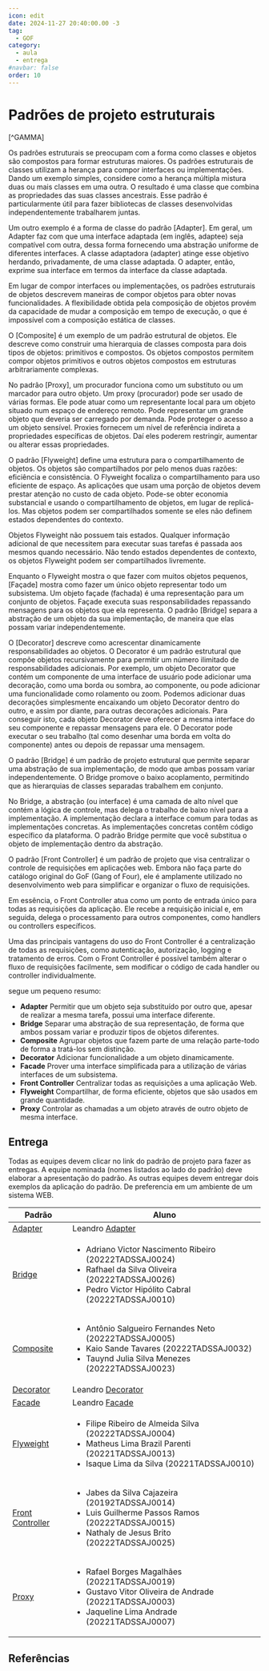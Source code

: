 ```yaml
---
icon: edit
date: 2024-11-27 20:40:00.00 -3
tag:
  - GOF
category:
  - aula
  - entrega
#navbar: false
order: 10
---
```


# Padrões de projeto estruturais

[^GAMMA]


Os padrões estruturais se preocupam com a forma como classes e objetos são compostos para formar estruturas maiores. Os padrões estruturais de classes utilizam a herança para compor interfaces ou implementações. Dando um exemplo simples, considere como a herança múltipla mistura duas ou mais classes em uma outra. O resultado é uma classe que combina as propriedades das suas classes ancestrais. Esse padrão é particularmente útil para fazer bibliotecas de classes desenvolvidas independentemente trabalharem juntas. 

Um outro exemplo é a forma de classe do padrão [Adapter]. Em geral, um Adapter faz com que uma interface adaptada (em inglês, adaptee) seja compatível com outra, dessa forma fornecendo uma abstração uniforme de diferentes interfaces. A classe adaptadora (adapter) atinge esse objetivo herdando, privadamente, de uma classe adaptada. O adapter, então, exprime sua interface em termos da interface da classe adaptada.

Em lugar de compor interfaces ou implementações, os padrões estruturais de objetos descrevem maneiras de compor objetos para obter novas funcionalidades. A flexibilidade obtida pela composição de objetos provém da capacidade de mudar a composição em tempo de execução, o que é impossível com a composição estática de classes.

O [Composite] é um exemplo de um padrão estrutural de objetos. Ele descreve como construir uma hierarquia de classes composta para dois tipos de objetos: primitivos e compostos. Os objetos compostos permitem compor objetos primitivos e outros objetos compostos em estruturas arbitrariamente complexas. 

No padrão [Proxy], um procurador funciona como um substituto ou um marcador para outro objeto. Um proxy (procurador) pode ser usado de várias formas. Ele pode atuar como um representante local para um objeto situado num espaço de endereço remoto. Pode representar um grande objeto que deveria ser carregado por demanda. Pode proteger o acesso a um objeto sensível. Proxies fornecem um nível de referência indireta a propriedades específicas de objetos. Daí eles poderem restringir, aumentar ou alterar essas propriedades.

O padrão [Flyweight]  define uma estrutura para o compartilhamento de objetos. Os objetos são compartilhados por pelo menos duas razões: eficiência e consistência. O Flyweight focaliza o compartilhamento para uso eficiente de espaço. As aplicações que usam uma porção de objetos devem prestar atenção no custo de cada objeto. Pode-se obter economia substancial e usando o compartilhamento de objetos, em lugar de replicá-los. Mas objetos podem ser compartilhados somente se eles não definem estados dependentes do contexto.

Objetos Flyweight não possuem tais estados. Qualquer informação adicional de que necessitem para executar suas tarefas é passada aos mesmos quando necessário. Não tendo estados dependentes de contexto, os objetos Flyweight podem ser compartilhados livremente.

Enquanto o Flyweight mostra o que fazer com muitos objetos pequenos, [Façade] mostra como fazer um único objeto representar todo um subsistema. Um objeto façade (fachada) é uma representação para um conjunto de objetos. Façade executa suas responsabilidades repassando mensagens para os objetos que ela representa. O padrão [Bridge] separa a abstração de um objeto da sua implementação, de maneira que elas possam variar independentemente.

O [Decorator] descreve como acrescentar dinamicamente responsabilidades ao objetos. O Decorator é um padrão estrutural que compõe objetos recursivamente para permitir um número ilimitado de responsabilidades adicionais. Por exemplo, um objeto Decorator que contém um componente de uma interface de usuário pode adicionar uma decoração, como uma borda ou sombra, ao componente, ou pode adicionar uma funcionalidade como rolamento ou zoom. Podemos adicionar duas decorações simplesmente encaixando um objeto Decorator dentro do outro, e assim por diante, para outras decorações adicionais. Para conseguir isto, cada objeto Decorator deve oferecer a mesma interface do seu componente e repassar mensagens para ele. O Decorator pode executar o seu trabalho (tal como desenhar uma borda em volta do componente) antes ou depois de repassar uma mensagem.

O padrão [Bridge] é um padrão de projeto estrutural que permite separar uma abstração de sua implementação, de modo que ambas possam variar independentemente. O Bridge promove o baixo acoplamento, permitindo que as hierarquias de classes separadas trabalhem em conjunto.

No Bridge, a abstração (ou interface) é uma camada de alto nível que contém a lógica de controle, mas delega o trabalho de baixo nível para a implementação. A implementação declara a interface comum para todas as implementações concretas. As implementações concretas contêm código específico da plataforma. O padrão Bridge permite que você substitua o objeto de implementação dentro da abstração.


O padrão [Front Controller] é um padrão de projeto que visa centralizar o controle de requisições em aplicações web. Embora não faça parte do catálogo original do GoF (Gang of Four), ele é amplamente utilizado no desenvolvimento web para simplificar e organizar o fluxo de requisições.

Em essência, o Front Controller atua como um ponto de entrada único para todas as requisições da aplicação. Ele recebe a requisição inicial e, em seguida, delega o processamento para outros componentes, como handlers ou controllers específicos.

Uma das principais vantagens do uso do Front Controller é a centralização de todas as requisições, como autenticação, autorização, logging e tratamento de erros. Com o Front Controller é possível também alterar o fluxo de requisições facilmente, sem modificar o código de cada handler ou controller individualmente.

segue um pequeno resumo:

- **Adapter** Permitir que um objeto seja substituído por outro que, apesar de realizar a mesma tarefa, possui uma interface diferente.
- **Bridge** Separar uma abstração de sua representação, de forma que ambos possam variar e produzir tipos de objetos diferentes.
- **Composite** Agrupar objetos que fazem parte de uma relação parte-todo de forma a tratá-los sem distinção.
- **Decorator** Adicionar funcionalidade a um objeto dinamicamente.
- **Facade** Prover uma interface simplificada para a utilização de várias interfaces de um subsistema.
- **Front Controller** Centralizar todas as requisições a uma aplicação Web.
- **Flyweight** Compartilhar, de forma eficiente, objetos que são usados em grande quantidade.
- **Proxy** Controlar as chamadas a um objeto através de outro objeto de mesma interface.


## Entrega

Todas as equipes devem clicar no link do padrão de projeto para fazer as entregas. A equipe nominada (nomes listados ao lado do padrão) deve elaborar a apresentação do padrão. As outras equipes devem entregar dois exemplos da aplicação do padrão. De preferencia em um ambiente de um sistema WEB.

| Padrão                                                      | Aluno                                                                                                                                                                                   |
| ----------------------------------------------------------- | --------------------------------------------------------------------------------------------------------------------------------------------------------------------------------------- |
| [Adapter](https://classroom.github.com/a/EXqSqCf7)          | Leandro [Adapter](./estruturais/Adapter.md)                                                                                                                                             |
| [Bridge](https://classroom.github.com/a/7tokV-5k)           | <ul> <li>Adriano Victor Nascimento Ribeiro (20222TADSSAJ0024)</li> <li>Rafhael da Silva Oliveira (20222TADSSAJ0026)</li> <li>Pedro Victor Hipólito Cabral (20222TADSSAJ0010)</li> </ul> |
| [Composite](https://classroom.github.com/a/vn_g22mV)        | <ul> <li>Antônio Salgueiro Fernandes Neto (20222TADSSAJ0005)</li> <li>Kaio Sande Tavares (20222TADSSAJ0032)</li> <li>Tauynd Julia Silva Menezes (20222TADSSAJ0023)</li> </ul>           |
| [Decorator](https://classroom.github.com/a/4O19gzRX)        | Leandro [Decorator](./estruturais/Decorator.md)                                                                                                                                         |
| [Facade](https://classroom.github.com/a/kWHq9eTQ)           | Leandro [Facade](./estruturais/Facade.md)                                                                                                                                               |
| [Flyweight](https://classroom.github.com/a/r5O1mo2g)        | <ul> <li>Filipe Ribeiro de Almeida Silva (20222TADSSAJ0004)</li> <li>Matheus Lima Brazil Parenti (20221TADSSAJ0013)</li> <li>Isaque Lima da Silva (20221TADSSAJ0010)</li> </ul>         |
| [Front Controller](https://classroom.github.com/a/NraV0OUb) | <ul> <li>Jabes da Silva Cajazeira (20192TADSSAJ0014)</li> <li>Luis Guilherme Passos Ramos (20222TADSSAJ0015)</li> <li>Nathaly de Jesus Brito (20222TADSSAJ0025)</li> </ul>              |
| [Proxy](https://classroom.github.com/a/k8V-HMK1)            | <ul> <li>Rafael Borges Magalhães (20221TADSSAJ0019)</li> <li>Gustavo Vitor Oliveira de Andrade (20221TADSSAJ0003)</li> <li>Jaqueline Lima Andrade (20221TADSSAJ0007)</li> </ul>         |



## Referências

<!-- @include: ../../../includes/bib.md -->

